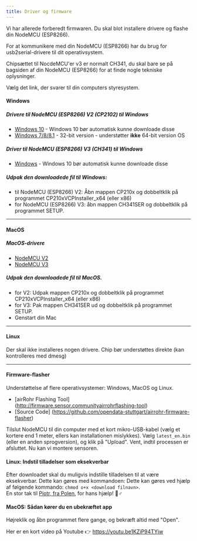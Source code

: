 ```yaml
---
title: Driver og firmware
---
```


Vi har allerede forberedt firmwaren. Du skal blot installere drivere og flashe din NodeMCU (ESP8266).

For at kommunikere med din NodeMCU (ESP8266) har du brug for usb2serial-drivere til dit operativsystem.

Chipsættet til NocdeMCU'er v3 er normalt CH341, du skal bare se på bagsiden af din NodeMCU (ESP8266) for at finde nogle tekniske oplysninger.

Vælg det link, der svarer til din computers styresystem.

#### Windows

##### Drivere til NodeMCU (ESP8266) V2 (CP2102) til Windows
* [Windows 10](https://www.silabs.com/documents/public/software/CP210x_Universal_Windows_Driver.zip) - Windows 10 bør automatisk kunne downloade disse
* [Windows 7/8/8.1](https://www.silabs.com/documents/public/software/CP210x_Windows_Drivers.zip) - 32-bit version - understøtter **ikke** 64-bit version OS

##### Driver til NodeMCU (ESP8266) V3 (CH341) til Windows
* [Windows](http://www.wch.cn/downloads/file/5.html) - Windows 10 bør automatisk kunne downloade disse

##### Udpak den downloadede fil til Windows:
* til NodeMCU (ESP8266) V2: Åbn mappen CP210x og dobbeltklik på programmet CP210xVCPInstaller_x64 (eller x86)
* for NodeMCU (ESP8266) V3: åbn mappen CH341SER og dobbeltklik på programmet SETUP.

---

#### MacOS

##### MacOS-drivere
* [NodeMCU V2](https://www.silabs.comdocumentspublicsoftwareMac_OSX_VCP_Driver.zip )
* [NodeMCU V3](http://www.wch.cn/downloads/file/178.html)

##### Udpak den downloadede fil til MacOS.
* for V2: Udpak mappen CP210x og dobbeltklik på programmet CP210xVCPInstaller_x64 (eller x86)
* for V3: Pak mappen CH341SER ud og dobbeltklik på programmet SETUP.
* Genstart din Mac

---

#### Linux
Der skal ikke installeres nogen drivere. Chip bør understøttes direkte (kan kontrolleres med dmesg)

---
#### Firmware-flasher
Understøttelse af flere operativsystemer: Windows, MacOS og Linux.

* [airRohr Flashing Tool] (http://firmware.sensor.communityairrohrflashing-tool)
* [Source Code] (https://github.com/opendata-stuttgart/airrohr-firmware-flasher)

Tilslut NodeMCU til din computer med et kort mikro-USB-kabel (vælg et kortere end 1 meter, ellers kan installationen mislykkes). Vælg `latest_en.bin` (eller en anden sprogversion), og klik på "Upload".
Vent, indtil processen er afsluttet. Nu kan vi montere sensoren.

#### Linux: Indstil tilladelser som eksekverbar
Efter downloadet skal du muligvis indstille tilladelsen til at være eksekverbar. Dette kan gøres med kommandoen: Dette kan gøres ved hjælp af følgende kommando: `chmod o+x <download filnavn>`.
<br>
En stor tak til [Piotr, fra Polen](https://dropbox.inf.re), for hans hjælp! 🙋♂️

#### MacOS: Sådan kører du en ubekræftet app
Højreklik og åbn programmet flere gange, og bekræft altid med "Open".

Her er en kort video på Youtube 👉 https://youtu.be1KZiP94TYjw




